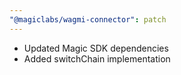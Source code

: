 ```yaml
---
"@magiclabs/wagmi-connector": patch
---
```


- Updated Magic SDK dependencies
- Added switchChain implementation
